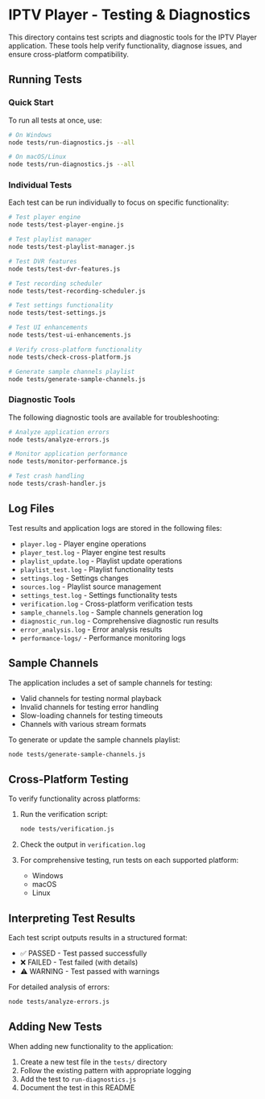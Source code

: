 # IPTV Player - Testing & Diagnostics

This directory contains test scripts and diagnostic tools for the IPTV Player application. These tools help verify functionality, diagnose issues, and ensure cross-platform compatibility.

## Running Tests

### Quick Start

To run all tests at once, use:

```bash
# On Windows
node tests/run-diagnostics.js --all

# On macOS/Linux
node tests/run-diagnostics.js --all
```

### Individual Tests

Each test can be run individually to focus on specific functionality:

```bash
# Test player engine
node tests/test-player-engine.js

# Test playlist manager
node tests/test-playlist-manager.js

# Test DVR features
node tests/test-dvr-features.js

# Test recording scheduler
node tests/test-recording-scheduler.js

# Test settings functionality
node tests/test-settings.js

# Test UI enhancements
node tests/test-ui-enhancements.js

# Verify cross-platform functionality
node tests/check-cross-platform.js

# Generate sample channels playlist
node tests/generate-sample-channels.js
```

### Diagnostic Tools

The following diagnostic tools are available for troubleshooting:

```bash
# Analyze application errors
node tests/analyze-errors.js

# Monitor application performance
node tests/monitor-performance.js

# Test crash handling
node tests/crash-handler.js
```

## Log Files

Test results and application logs are stored in the following files:

- `player.log` - Player engine operations
- `player_test.log` - Player engine test results
- `playlist_update.log` - Playlist update operations
- `playlist_test.log` - Playlist functionality tests
- `settings.log` - Settings changes
- `sources.log` - Playlist source management
- `settings_test.log` - Settings functionality tests
- `verification.log` - Cross-platform verification tests
- `sample_channels.log` - Sample channels generation log
- `diagnostic_run.log` - Comprehensive diagnostic run results
- `error_analysis.log` - Error analysis results
- `performance-logs/` - Performance monitoring logs

## Sample Channels

The application includes a set of sample channels for testing:

- Valid channels for testing normal playback
- Invalid channels for testing error handling
- Slow-loading channels for testing timeouts
- Channels with various stream formats

To generate or update the sample channels playlist:

```bash
node tests/generate-sample-channels.js
```

## Cross-Platform Testing

To verify functionality across platforms:

1. Run the verification script:
   ```bash
   node tests/verification.js
   ```

2. Check the output in `verification.log`

3. For comprehensive testing, run tests on each supported platform:
   - Windows
   - macOS
   - Linux

## Interpreting Test Results

Each test script outputs results in a structured format:
- ✅ PASSED - Test passed successfully
- ❌ FAILED - Test failed (with details)
- ⚠️ WARNING - Test passed with warnings

For detailed analysis of errors:
```bash
node tests/analyze-errors.js
```

## Adding New Tests

When adding new functionality to the application:

1. Create a new test file in the `tests/` directory
2. Follow the existing pattern with appropriate logging
3. Add the test to `run-diagnostics.js`
4. Document the test in this README